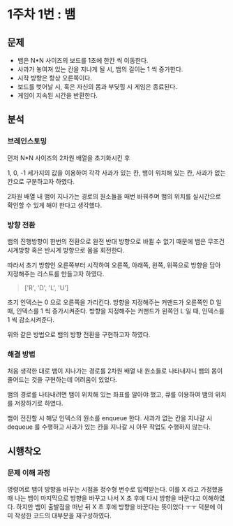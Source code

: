 # 1주차 1번 : 뱀 

## 문제

- 뱀은 N*N 사이즈의 보드를 1초에 한칸 씩 이동한다.
- 사과가 놓여져 있는 칸을 지나게 될 시, 뱀의 길이는 1 씩 증가한다.
- 시작 방향은 항상 오른쪽이다.
- 보드를 벗어날 시, 혹은 자신의 몸과 부딪힐 시 게임은 종료된다.
- 게임이 지속된 시간을 반환한다.

## 분석

### 브레인스토밍

먼저 N*N 사이즈의 2차원 배열을 초기화시킨 후 

1, 0, -1 세가지의 값을 이용하여 각각 사과가 있는 칸, 뱀이 위치해 있는 칸, 사과가 없는 칸으로 구분하고자 하였다.

2차원 배열 내 뱀이 지나가는 경로의 원소들을 매번 바꿔주며 뱀의 위치를 실시간으로 확인할 수 있게 해야 한다고 생각했다.

### 방향 전환

뱀의 진행방향이 한번의 전환으로 완전 반대 방향으로 바뀔 수 없기 때문에 뱀은 무조건 시계방향 혹은 반시계 방향으로 몸을 회전한다.

따라서 초기 방향인 오른쪽부터 시작하여 오른쪽, 아래쪽, 왼쪽, 위쪽으로 방향을 담아 지정해주는 리스트를 만들고자 하였다. 

> ['R', 'D', 'L', 'U'] 

초기 인덱스는 0 으로 오른쪽을 가리킨다. 방향을 지정해주는 커맨드가 오른쪽인 D 일 때, 인덱스를 1 씩 증가시켜준다. 방향을 지정해주는 커맨드가 왼쪽인 L 일 때, 인덱스를 1 씩 감소시켜준다.

위와 같은 방법으로 뱀의 방향 전환을 구현하고자 하였다.

### 해결 방법

처음 생각한 대로 뱀이 지나가는 경로를 2차원 배열 내 원소들로 나타내자니 뱀의 몸이 줄어드는 것을 구현하는데 어려움이 있었다. 

뱀의 경로를 나타내려면 뱀이 위치해 있는 좌표를 알아야 했고, 큐를 이용하여 뱀의 위치를 저장하기로 하였다.

뱀이 전진할 시 해당 인덱스의 원소를 enqueue 한다. 사과가 없는 칸을 지나갈 시 dequeue 를 수행하고 사과가 있는 칸을 지나갈 시 아무 작업도 수행하지 않는다.

## 시행착오

### 문제 이해 과정

명령어로 뱀이 방향을 바꾸는 시점을 정수형 변수로 입력받는다. 이를 X 라고 가정했을때 나는 뱀이 마지막으로 방향을 바꾸고 나서 X 초 후에 다시 방향을 바꾼다고 이해하였다. 하지만 뱀이 출발점을 떠난 뒤 X 초 후에 방향을 바꾼다는 뜻이었다 ㅜㅜ 덕분에 이미 작성한 코드의 대부분을 재구성하였다.

### 